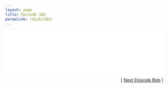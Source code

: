 ```yaml
---
layout: page
title: Episode 184
permalink: /diah/184/
---
```


<iframe allowfullscreen="true" frameborder="0" style="width:100%;" marginheight="0" marginwidth="0" mozallowfullscreen="true" scrolling="NO" src="//gdriveplayer.us/embed2.php?link=Md9RambFlNZ7RpipUrw8OwySfkFvvTjQ7OGQRrXfrOszCG4Hr9jDBE959icKUAWEeX%252BOu6Xr0EFRni7e9%252FrQ9RCr%252FJ5zi7E20YrzWAB37LJE7fEyyqdE8jj3onMydE9TIvUf5aN%252F3OExAcWKG3ypc46vQHhGMmpJg572UWBp9nHmiuS2T3crn5C3Y8pB5SYkNz5tBkRmBWXj%252BzcmTIdFX8&amp;no_adult=yes" webkitallowfullscreen="true"></iframe>

<div align="right">[ <a href="/diah/185/">Next Episode Beb</a> ]</div>

